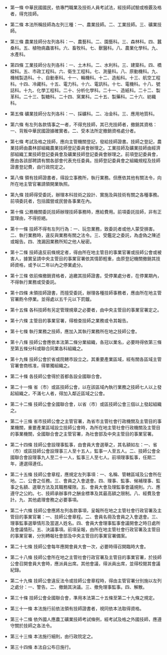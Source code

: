 * 第一條 中華民國國民，依專門職業及技術人員考試法，經技師試驗或檢覈及格者，得充技師。

* 第二條 本法所稱技師為左列三種：一、農業技師。二、工業技師。三、礦業技師。

* 第三條 農業技師分左列各科：一、農藝科。二、園藝科。三、森林科。四、蠶桑科。五、植物病蟲害科。六、畜牧科。七、獸醫科。八、農業化學科。九、水產科。

* 第四條 工業技師分左列各科：一、土木科。二、水利科。三、建築科。四、橋樑科。五、市政工程科。六、衛生工程科。七、測量科。八、原動機科。九、機械製造科。十、自動車科。十一、輪機科。十二、造船科。十三、航空工程科。十四、冷藏科。十五、電力科。十六、電訊科。十七、電機科。十八、號誌科。十九、化學工程科。二十、分析化學科。二十一、造紙科。二十二、製革科。二十三、製糖科。二十四、窯業科。二十五、製藥科。二十六、紡織科。

* 第五條 礦業技師分左列各科：一、採礦科。二、冶金科。三、應用地質科。

* 第六條 有左列各款情事之一者，不得充技師，其已充技師者，撤銷其資格：一、背叛中華民國證據確實者。二、受本法所定撤銷資格處分者。

* 第七條 考試及格之技師，應向主管機關登記，發給技師證書。技師之登記，農業技師由農林部組織農業技師登記委員會辦理之。工業技師及礦業技師由經濟部組織工業技師登記委員會及礦業技師登記委員會辦理之。前項登記委員會，應由各該部聘請有關各部會代表充任委員。技師登記委員會之組織規程及技師證書登記費，由行政院定之。

* 第八條 領有技師證書者，得設立事務所，執行業務。但應依其他有關法令，向所在地主管官署請領開業執照。

* 第九條 技師得受委託，辦理本科技術之設計、實施及與技術有關之各種事務。前項委託者，包括國營或民營各事業在內。

* 第十條 公務機關委託技師辦理技師事務時，應給費用。前項委託技師，非有正當理由，不得拒絕。

* 第十一條 技師不得有左列行為：一、玩忽業務，致委託者或他人蒙受損害。二、執行業務時，違反與業務有關之法令。三、受鑑定之委託，為虛偽之陳述或報告。四、洩漏因業務所知之他人秘密。

* 第十二條 技師違反前條規定者，得由所在地主管目的事業官署或技師公會或被害人，據實呈請中央主管目的事業官署依其情節輕重，由原登記機關撤銷其技師資格，或予以二年以內之停業處分。

* 第十三條 依前條撤銷資格者，追繳其技師證書。受停業處分者，在停業期內，不得執行業務或受委託。

* 第十四條 未領技師證書，而擅受委託，辦理各種技師事務者，應由所在地主管官署飭令停業。並得處以五千元以下罰鍰。

* 第十五條 各科技師有另定管理規章之必要者，由中央主管目的事業官署定之。

* 第十六條 主管目的事業官署，得檢查技師之業務或令其報告。

* 第十七條 執行業務之技師，應加入其執行業務所在地之技師公會。

* 第十八條 技師公會應依本法第二條分業組織，各冠以業名，必要時得依第三條至第五條分科或聯合同業各科組織之。

* 第十九條 技師公會於省或院轄市設立之。其重要產業區域，經有關各區域主管官署會商核准，得單獨組織之。

* 第二十條 各技師公會得於首都各設全國聯合會。

* 第二十一條 省（市）或區技師公會，以在該區域內執行業務之技師七人以上發起組織之，不滿七人者，得加入鄰近區域之公會。

* 第二十二條 技師公會全國聯合會，以省（市）或區技師公會三個以上發起組織之。

* 第二十三條 省市技師公會之主管官署，為省市主管社會行政機關及主管目的事業機關，重要產業區域設立技師公會時，為所在地主管社會行政機關及主管目的事業機關，全國聯合會之主管官署，為社會部及中央主管目的事業官署。

* 第二十四條 技師公會設理事監事，由會員大會選舉之，其名額如左：一、省（市）或區技師公會設理事三人至十五人，監事一人至五人。二、技師公會全國聯合會設理事九人至二十一人，監事三人至七人。前項理事監事，任期二年，連選得連任。

* 第二十五條 技師公會章程，應規定左列事項：一、名稱、管轄區域及公會所在地。二、公會之任務。三、會員之入會退會。四、理事、監事、候補理事、監事之名額、選舉方法及其職務權限。五、會員大會及理監事會議規則。六、應遵守之公約。七、技師承辦事件之酬金標準及其最高額之限制。八、經費及會計。九、其他處理會務之必要事項。

* 第二十六條 技師公會應將左列各款事項，呈報所在地之主管社會行政官署及主管目的事業官署：一、技師公會章程。二、會員名冊及會員之入會退會。三、理事監事選舉情形及當選人姓名。四、會員大會理事監事會議開會之時日處所及會議情形。五、決議事項。前項呈報，由所在地主管社會行政官署及主管目的事業官署，分別轉報社會部及中央主管目的事業官署備案。

* 第二十七條 技師公會每年應開會員大會一次，必要時得召開臨時大會。

* 第二十八條 技師公會所在地之主管社會行政官署及主管目的事業官署，於技師公會召開會員大會時，應派員出席。其他會議，得派員出席，並得校閱其會議紀錄。

* 第二十九條 技師公會違反法令或技師公會章程時，得由主管官署分別施以左列之處分：一、警告。二、撤銷其決議。三、撤免理事監事。四、解散。

* 第三十條 技師公會全國聯合會，準用本法第二十五條至第二十九條之規定。

* 第三十一條 本法施行前依法領有技師證書者，視同依本法取得資格。

* 第三十二條 依外國人應農工礦業技師考試條例，經考試及格之外國技師，應遵守關於技師之各法令。

* 第三十三條 本法施行細則，由行政院定之。

* 第三十四條 本法自公布日施行。

